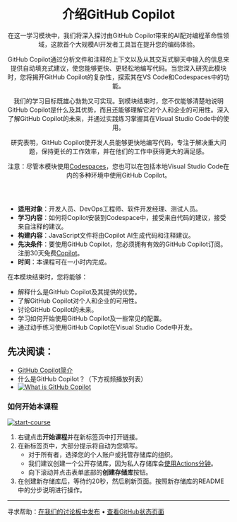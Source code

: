 <header>

# 介绍GitHub Copilot

在这一学习模块中，我们将深入探讨由GitHub Copilot带来的AI配对编程革命性领域，这款首个大规模AI开发者工具旨在提升您的编码体验。

GitHub Copilot通过分析文件和注释的上下文以及从其交互式聊天中输入的信息来提供自动填充式建议，使您能够更快、更轻松地编写代码。当您深入研究此模块时，您将揭开GitHub Copilot的复杂性，探索其在VS Code和Codespaces中的功能。

我们的学习目标既雄心勃勃又可实现。到模块结束时，您不仅能够清楚地说明GitHub Copilot是什么及其优势，而且还能够理解它对个人和企业的可用性。深入了解GitHub Copilot的未来，并通过实践练习掌握其在Visual Studio Code中的使用。

研究表明，GitHub Copilot使开发人员能够更快地编写代码，专注于解决重大问题，保持更长的工作效率，并在他们的工作中获得更大的满足感。

注意：尽管本模块使用[Codespaces](https://github.com/codespaces)，您也可以在包括本地Visual Studio Code在内的多种环境中使用GitHub Copilot。

</header>

- **适用对象**：开发人员、DevOps工程师、软件开发经理、测试人员。
- **学习内容**：如何将Copilot安装到Codespace中，接受来自代码的建议，接受来自注释的建议。
- **构建内容**：JavaScript文件将由Copilot AI生成代码和注释建议。
- **先决条件**：要使用GitHub Copilot，您必须拥有有效的GitHub Copilot订阅。注册30天免费[Copilot](https://github.com/settings/copilot)。
- **时间**：本课程可在一小时内完成。

在本模块结束时，您将能够：

- 解释什么是GitHub Copilot及其提供的优势。
- 了解GitHub Copilot对个人和企业的可用性。
- 讨论GitHub Copilot的未来。
- 学习如何开始使用GitHub Copilot及一些常见的配置。
- 通过动手练习使用GitHub Copilot在Visual Studio Code中开发。

## 先决阅读：
- [GitHub Copilot简介](https://learn.microsoft.com/en-us/training/modules/introduction-to-github-copilot/?WT.mc_id=academic-113596-abartolo)
- 什么是GitHub Copilot？（下方视频播放列表）
- [![What is GitHub Copilot](https://img.youtube.com/vi/QG1E0SCqqW8/0.jpg)](https://learn.microsoft.com/shows/introduction-to-github-copilot/what-is-github-copilot-1-of-6/?WT.mc_id=academic-113596-abartolo)

### 如何开始本课程

<!-- For start course, run in JavaScript:
'https://github.com/new?' + new URLSearchParams({
  template_owner: 'skills',
  template_name: 'copilot-codespaces-vscode',
  owner: '@me',
  name: 'skills-copilot-codespaces-vscode',
  description: 'My clone repository',
  visibility: 'public',
}).toString()
-->

[![start-course](https://user-images.githubusercontent.com/1221423/235727646-4a590299-ffe5-480d-8cd5-8194ea184546.svg)](https://github.com/new?template_owner=skills&template_name=copilot-codespaces-vscode&owner=%40me&name=skills-copilot-codespaces-vscode&description=My+clone+repository&visibility=public)

1. 右键点击**开始课程**并在新标签页中打开链接。
2. 在新标签页中，大部分提示将自动为您填写。
   - 对于所有者，选择您的个人账户或托管存储库的组织。
   - 我们建议创建一个公开存储库，因为私人存储库会[使用Actions分钟](https://docs.github.com/en/billing/managing-billing-for-github-actions/about-billing-for-github-actions)。
   - 向下滚动并点击表单底部的**创建存储库**按钮。
3. 在创建新存储库后，等待约20秒，然后刷新页面。按照新存储库的README中的分步说明进行操作。

<footer>

<!--
  <<< Author notes: Footer >>>
  Add a link to get support, GitHub status page, code of conduct, license link.
-->

---

寻求帮助：[在我们的讨论板中发布](https://github.com/orgs/skills/discussions/categories/code-with-copilot) &bull; [查看GitHub状态页面](https://www.githubstatus.com/)
